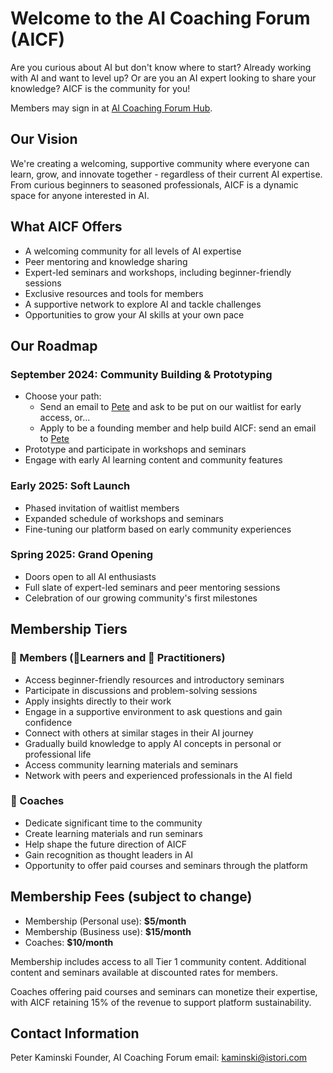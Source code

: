 # Welcome to the AI Coaching Forum (AICF)

Are you curious about AI but don't know where to start? Already working with AI and want to level up? Or are you an AI expert looking to share your knowledge? AICF is the community for you!

Members may sign in at [AI Coaching Forum Hub](https://hub.aicoaching.forum/).

## Our Vision

We're creating a welcoming, supportive community where everyone can learn, grow, and innovate together - regardless of their current AI expertise. From curious beginners to seasoned professionals, AICF is a dynamic space for anyone interested in AI.

## What AICF Offers

- A welcoming community for all levels of AI expertise
- Peer mentoring and knowledge sharing
- Expert-led seminars and workshops, including beginner-friendly sessions
- Exclusive resources and tools for members
- A supportive network to explore AI and tackle challenges
- Opportunities to grow your AI skills at your own pace

## Our Roadmap

### September 2024: Community Building & Prototyping

- Choose your path:
  - Send an email to [Pete](mailto:kaminski@istori.com) and ask to be put on our waitlist for early access, or...
  - Apply to be a founding member and help build AICF: send an email to [Pete](mailto:kaminski@istori.com) 
- Prototype and participate in workshops and seminars
- Engage with early AI learning content and community features

### Early 2025: Soft Launch

- Phased invitation of waitlist members
- Expanded schedule of workshops and seminars
- Fine-tuning our platform based on early community experiences

### Spring 2025: Grand Opening

- Doors open to all AI enthusiasts
- Full slate of expert-led seminars and peer mentoring sessions
- Celebration of our growing community's first milestones

## Membership Tiers

### 🤝 Members (🌱Learners and 🏢 Practitioners)

- Access beginner-friendly resources and introductory seminars
- Participate in discussions and problem-solving sessions
- Apply insights directly to their work
- Engage in a supportive environment to ask questions and gain confidence
- Connect with others at similar stages in their AI journey
- Gradually build knowledge to apply AI concepts in personal or professional life
- Access community learning materials and seminars
- Network with peers and experienced professionals in the AI field

### 🏅 Coaches

- Dedicate significant time to the community
- Create learning materials and run seminars
- Help shape the future direction of AICF
- Gain recognition as thought leaders in AI
- Opportunity to offer paid courses and seminars through the platform

## Membership Fees (subject to change)

- Membership (Personal use): **$5/month**
- Membership (Business use): **$15/month**
- Coaches: **$10/month**

Membership includes access to all Tier 1 community content. Additional content and seminars available at discounted rates for members.

Coaches offering paid courses and seminars can monetize their expertise, with AICF retaining 15% of the revenue to support platform sustainability.

## Contact Information

Peter Kaminski
Founder, AI Coaching Forum
email: kaminski@istori.com

